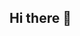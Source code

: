 ## Hi there 👋

<!--
**Anastasiia-Ilina/Anastasiia-Ilina** is a ✨ _special_ ✨ repository because its `README.md` (this file) appears on your GitHub profile.

<div id="header" align="center">
  <img src="https://i.giphy.com/media/v1.Y2lkPTc5MGI3NjExdjN0cDdkejRrcjB6NWtqZmJ2NmpxMm5sc3J2cnI2ZDVvdzZwY3Q0aCZlcD12MV9pbnRlcm5hbF9naWZfYnlfaWQmY3Q9Zw/qcsGTXHP8JkxaAa0cE/giphy.gif" width="100"/>
</div>

<div id="badges" align="center">
  <a href="https://www.instagram.com/j_nastya?igsh=MTQxN2I3OTZqMnM3dA==">
    <img src="https://img.shields.io/badge/Instagram-purple?logo=instagram&logoColor=white" alt="Instagram Badge"/>
  </a>
  <a href="https://discord.gg/anastasiya_ilina_dsu_38">
    <img src="https://img.shields.io/static/v1?logo=discord&label=&message=Discord&color=36393f&style=flat-square" alt="Discord">
  </a>
  <a href="https://t.me/j_nastya">
    <img src="https://img.shields.io/badge/Telegram-blue?style=for-the-badge&logo=telegram&logoColor=white&style=flat-square" alt="Telegram Badge"/>
  </a>
</div>

<div id="badges" align="center">
  <img src="https://komarev.com/ghpvc/?username=Anastasiia-Ilina&style=flat-square&color=blueviolet" alt=""/>
</div>

<h1 align="center">
  Hello everyone!
  <img src="https://media.giphy.com/media/hvRJCLFzcasrR4ia7z/giphy.gif" width="30px"/>
</h1>

### :woman_technologist: About Me:

---

I am a Data Scients <img src="https://media.giphy.com/media/WUlplcMpOCEmTGBtBW/giphy.gif" width="30"> from Russia, Krasnodar.

- I study Big Data Analytics.

- In my free time, I solve problems on Stepik, Sololearn, solve mathematical task. 

- If you are interested in my profile, I will be glad to meet new people through social networks

Now I am a Netology student in the field of Data Sciences and I am very interested in my development in the field of analytics.
I like working with data, plotting, analyzing dependencies, and making predictions.


### :hammer_and_wrench: Languages and Tools:
<div>
  <img src="https://github.com/devicons/devicon/blob/master/icons/python/python-original.svg" title="Python" alt="Python" width="40" height="40"/>&nbsp;
  <img src="https://github.com/devicons/devicon/blob/master/icons/sqldeveloper/sqldeveloper-original.svg" title="SQL" alt="SQL" width="40" height="40"/>&nbsp;
  <img src="https://github.com/devicons/devicon/blob/master/icons/jupyter/jupyter-original.svg" title="Jupyter" alt="Jupyter" width="40" height="40"/>&nbsp;
  <img src="https://github.com/devicons/devicon/blob/master/icons/numpy/numpy-original.svg" title="Numpy" alt="Numpy" width="40" height="40"/>&nbsp;
  <img src="https://github.com/devicons/devicon/blob/master/icons/pandas/pandas-original.svg" title="Pandas" alt="Pandas" width="40" height="40"/>&nbsp;
  <img src="https://github.com/devicons/devicon/blob/master/icons/tensorflow/tensorflow-original.svg" title="Tensorflow" alt="Tensorflow" width="40" height="40"/>&nbsp;
</div>

### :fire: My competencies:
- Getting data using the SQL query language
- Data cleaning and transformation using Python
- Collection and analysis of customer reporting requirements
- Application of key mathematical methods and fundamentals of statistics in the work
- Working with big data
- Forecasting events based on data
- Analysis of the results of campaigns, research and testing of product hypotheses
- The ability to create analytical solutions and present them to the business

---

### My Stats :

[![GitHub Streak](http://github-readme-streak-stats.herokuapp.com?user=Anastasiia-Ilina&theme=tokyonight&date_format=j%20M%5B%20Y%5D&exclude_days=Sun%2CSat)](https://git.io/streak-stats)

[![Top Langs](https://github-readme-stats.vercel.app/api/top-langs/?username=Anastasiia-Ilina)](https://github.com/anuraghazra/github-readme-stats)
